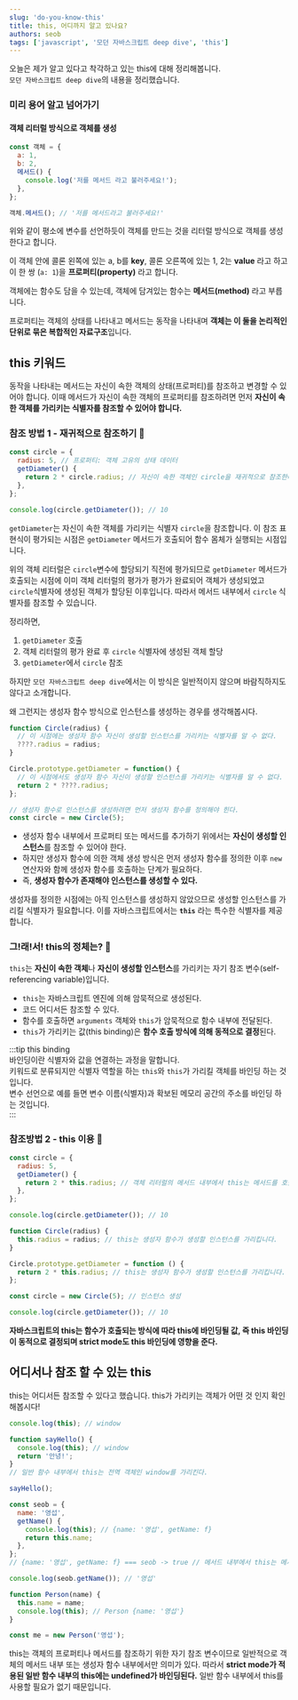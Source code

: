 ```yaml
---
slug: 'do-you-know-this'
title: this, 어디까지 알고 있나요?
authors: seob
tags: ['javascript', '모던 자바스크립트 deep dive', 'this']
---
```


오늘은 제가 알고 있다고 착각하고 있는 this에 대해 정리해봅니다.  
`모던 자바스크립트 deep dive`의 내용을 정리했습니다.

<!--truncate-->

### 미리 용어 알고 넘어가기

#### 객체 리터럴 방식으로 객체를 생성

```js
const 객체 = {
  a: 1,
  b: 2,
  메서드() {
    console.log('저를 메서드 라고 불러주세요!');
  },
};

객체.메서드(); // '저를 메서드라고 불러주세요!'
```

위와 같이 평소에 변수를 선언하듯이 객체를 만드는 것을 리터럴 방식으로 객체를 생성한다고 합니다.

이 객체 안에 콜론 왼쪽에 있는 a, b를 **key**, 콜론 오른쪽에 있는 1, 2는 **value** 라고 하고 이 한 쌍 (`a: 1`)을 **프로퍼티\(property\)** 라고 합니다.

객체에는 함수도 담을 수 있는데, 객체에 담겨있는 함수는 **메서드\(method\)** 라고 부릅니다.

프로퍼티는 객체의 상태를 나타내고 메서드는 동작을 나타내며 **객체는 이 둘을 논리적인 단위로 묶은 복합적인 자료구조**입니다.

## this 키워드

동작을 나타내는 메서드는 자신이 속한 객체의 상태(프로퍼티)를 참조하고 변경할 수 있어야 합니다. 이때 메서드가 자신이 속한 객체의 프로퍼티를 참조하려면 먼저 **자신이 속한 객체를 가리키는 식별자를 참조할 수 있어야 합니다.**

### 참조 방법 1 - 재귀적으로 참조하기 💩

```js
const circle = {
  radius: 5, // 프로퍼티: 객체 고유의 상태 데이터
  getDiameter() {
    return 2 * circle.radius; // 자신이 속한 객체인 circle을 재귀적으로 참조한다.
  },
};

console.log(circle.getDiameter()); // 10
```

`getDiameter`는 자신이 속한 객체를 가리키는 식별자 `circle`을 참조합니다. 이 참조 표현식이 평가되는 시점은 `getDiameter` 메서드가 호출되어 함수 몸체가 실행되는 시점입니다.

위의 객체 리터럴은 `circle`변수에 할당되기 직전에 평가되므로 `getDiameter` 메서드가 호출되는 시점에 이미 객체 리터럴의 평가가 평가가 완료되어 객체가 생성되었고 `circle`식별자에 생성된 객체가 할당된 이후입니다. 따라서 메서드 내부에서 `circle` 식별자를 참조할 수 있습니다.

정리하면,

1. `getDiameter` 호출
2. 객체 리터럴의 평가 완료 후 `circle` 식별자에 생성된 객체 할당
3. `getDiameter`에서 `circle` 참조

하지만 `모던 자바스크립트 deep dive`에서는 이 방식은 일반적이지 않으며 바람직하지도 않다고 소개합니다.

왜 그런지는 생성자 함수 방식으로 인스턴스를 생성하는 경우를 생각해봅시다.

```js
function Circle(radius) {
  // 이 시점에는 생성자 함수 자신이 생성할 인스턴스를 가리키는 식별자를 알 수 없다.
  ????.radius = radius;
}

Circle.prototype.getDiameter = function() {
  // 이 시점에서도 생성자 함수 자신이 생성할 인스턴스를 가리키는 식별자를 알 수 없다.
  return 2 * ????.radius;
};

// 생성자 함수로 인스턴스를 생성하려면 먼저 생성자 함수를 정의해야 힌다.
const circle = new Circle(5);
```

- 생성자 함수 내부에서 프로퍼티 또는 메서드를 추가하기 위에서는 **자신이 생성할 인스턴스**를 참조할 수 있어야 한다.
- 하지만 생성자 함수에 의한 객체 생성 방식은 먼저 생성자 함수를 정의한 이후 `new` 연산자와 함께 생성자 함수를 호출하는 단계가 필요하다.
- 즉, **생성자 함수가 존재해야 인스턴스를 생성할 수 있다.**

생성자를 정의한 시점에는 아직 인스턴스를 생성하지 않았으므로 생성할 인스턴스를 가리킬 식별자가 필요합니다. 이를 자바스크립트에서는 **`this`** 라는 특수한 식별자를 제공합니다.

### 그!래!서! this의 정체는? 🫣

`this`는 **자신이 속한 객체**나 **자신이 생성할 인스턴스**를 가리키는 자기 참조 변수(self-referencing variable)입니다.

- `this`는 자바스크립트 엔진에 의해 암묵적으로 생성된다.
- 코드 어디서든 참조할 수 있다.
- 함수를 호출하면 `arguments` 객체와 `this`가 암묵적으로 함수 내부에 전달된다.
- `this`가 가리키는 값(this binding)은 **함수 호출 방식에 의해 동적으로 결정**된다.

:::tip this binding  
바인딩이란 식별자와 값을 연결하는 과정을 말합니다.  
키워드로 분류되지만 식별자 역할을 하는 `this`와 `this`가 가리킬 객체를 바인딩 하는 것입니다.  
변수 선언으로 예를 들면 변수 이름(식별자)과 확보된 메모리 공간의 주소를 바인딩 하는 것입니다.  
:::

### 참조방법 2 - this 이용 🥰

```js title="객체 리터럴"
const circle = {
  radius: 5,
  getDiameter() {
    return 2 * this.radius; // 객체 리터럴의 메서드 내부에서 this는 메서드를 호출한 circle을 가리킵니다.
  },
};

console.log(circle.getDiameter()); // 10
```

```js title="생성자 함수"
function Circle(radius) {
  this.radius = radius; // this는 생성자 함수가 생성할 인스턴스를 가리킵니다.
}

Circle.prototype.getDiameter = function () {
  return 2 * this.radius; // this는 생성자 함수가 생성할 인스턴스를 가리킵니다.
};

const circle = new Circle(5); // 인스턴스 생성

console.log(circle.getDiameter()); // 10
```

**자바스크립트의 this는 함수가 호출되는 방식에 따라 this에 바인딩될 값, 즉 this 바인딩이 동적으로 결정되며 strict mode도 this 바인딩에 영향을 준다.**

## 어디서나 참조 할 수 있는 this

this는 어디서든 참조할 수 있다고 했습니다. this가 가리키는 객체가 어떤 것 인지 확인해봅시다!

```js title="어디서나 참조 할 수 있는 this
console.log(this); // window

function sayHello() {
  console.log(this); // window
  return '안녕!';
}
// 일반 함수 내부에서 this는 전역 객체인 window를 가리킨다.

sayHello();

const seob = {
  name: '영섭',
  getName() {
    console.log(this); // {name: '영섭', getName: f}
    return this.name;
  },
};
// {name: '영섭', getName: f} === seob -> true // 메서드 내부에서 this는 메서드를 호출한 객체를 가르킨다.

console.log(seob.getName()); // '영섭'

function Person(name) {
  this.name = name;
  console.log(this); // Person {name: '영섭'}
}

const me = new Person('영섭');
```

this는 객체의 프로퍼티나 메서드를 참조하기 위한 자기 참조 변수이므로 일반적으로 객체의 메서드 내부 또는 생성자 함수 내부에서만 의미가 있다. 따라서 **strict mode가 적용된 일반 함수 내부의 this에는 undefined가 바인딩된다.** 일반 함수 내부에서 this를 사용할 필요가 없기 때문입니다.
